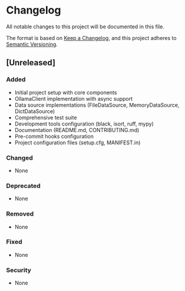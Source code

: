 # Changelog

All notable changes to this project will be documented in this file.

The format is based on [Keep a Changelog](https://keepachangelog.com/en/1.0.0/),
and this project adheres to [Semantic Versioning](https://semver.org/spec/v2.0.0.html).

## [Unreleased]

### Added
- Initial project setup with core components
- OllamaClient implementation with async support
- Data source implementations (FileDataSource, MemoryDataSource, DictDataSource)
- Comprehensive test suite
- Development tools configuration (black, isort, ruff, mypy)
- Documentation (README.md, CONTRIBUTING.md)
- Pre-commit hooks configuration
- Project configuration files (setup.cfg, MANIFEST.in)

### Changed
- None

### Deprecated
- None

### Removed
- None

### Fixed
- None

### Security
- None 